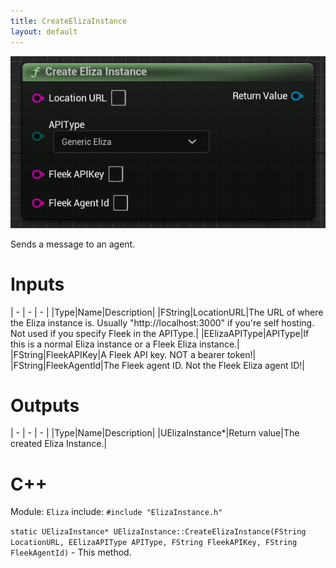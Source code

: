 ```yaml
---
title: CreateElizaInstance
layout: default
---
```


![](CreateElizaInstance.png)

Sends a message to an agent.

# Inputs

| - | - | - |
|Type|Name|Description|
|FString|LocationURL|The URL of where the Eliza instance is. Usually "http://localhost:3000" if you're self hosting. Not used if you specify Fleek in the APIType.|
|EElizaAPIType|APIType|If this is a normal Eliza instance or a Fleek Eliza instance.|
|FString|FleekAPIKey|A Fleek API key. NOT a bearer token!|
|FString|FleekAgentId|The Fleek agent ID. Not the Fleek Eliza agent ID!|
# Outputs

| - | - | - |
|Type|Name|Description|
|UElizaInstance*|Return value|The created Eliza Instance.|

# C++
Module: `Eliza`
include: `#include "ElizaInstance.h"`

`static UElizaInstance* UElizaInstance::CreateElizaInstance(FString LocationURL, EElizaAPIType APIType, FString FleekAPIKey, FString FleekAgentId)` - This method.
